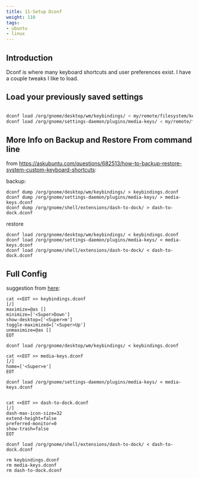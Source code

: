 ```yaml
---
title: 11-Setup Dconf
weight: 110
tags:
- ubuntu
- linux
---
```


## Introduction

Dconf is where many keyboard shortcuts and user preferences exist.  I have a couple tweaks I like to load.

## Load your previously saved settings

```bash

dconf load /org/gnome/desktop/wm/keybindings/ < my/remote/filesystem/keybindings.dconf
dconf load /org/gnome/settings-daemon/plugins/media-keys/ < my/remote/filesystem/media-keys.dconf
```

## More Info on Backup and Restore From command line

from <https://askubuntu.com/questions/682513/how-to-backup-restore-system-custom-keyboard-shortcuts>:

backup:
```
dconf dump /org/gnome/desktop/wm/keybindings/ > keybindings.dconf
dconf dump /org/gnome/settings-daemon/plugins/media-keys/ > media-keys.dconf
dconf dump /org/gnome/shell/extensions/dash-to-dock/ > dash-to-dock.dconf
```

restore

```
dconf load /org/gnome/desktop/wm/keybindings/ < keybindings.dconf
dconf load /org/gnome/settings-daemon/plugins/media-keys/ < media-keys.dconf
dconf load /org/gnome/shell/extensions/dash-to-dock/ < dash-to-dock.dconf
```


## Full Config

suggestion from [here](https://unix.stackexchange.com/questions/77277/how-to-append-multiple-lines-to-a-file):

```
cat <<EOT >> keybindings.dconf
[/]
maximize=@as []
minimize=['<Super>Down']
show-desktop=['<Super>m']
toggle-maximized=['<Super>Up']
unmaximize=@as []
EOT

dconf load /org/gnome/desktop/wm/keybindings/ < keybindings.dconf

cat <<EOT >> media-keys.dconf
[/]
home=['<Super>e']
EOT

dconf load /org/gnome/settings-daemon/plugins/media-keys/ < media-keys.dconf


cat <<EOT >> dash-to-dock.dconf
[/]
dash-max-icon-size=32
extend-height=false
preferred-monitor=0
show-trash=false
EOT

dconf load /org/gnome/shell/extensions/dash-to-dock/ < dash-to-dock.dconf

rm keybindings.dconf
rm media-keys.dconf
rm dash-to-dock.dconf
```


